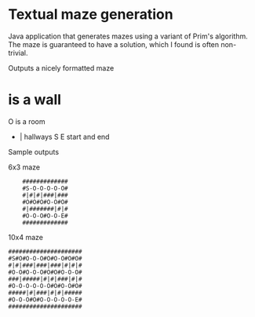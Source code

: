 Textual maze generation
========================

Java application that generates mazes using a variant of Prim's algorithm.
The maze is guaranteed to have a solution, which I found is often non-trivial.

Outputs a nicely formatted maze 
 # is a wall
 O is a room
 - | hallways
 S E start and end

 
Sample outputs

6x3 maze

        #############
        #S-O-O-O-O-O#
        #|#|#|###|###
        #O#O#O#O-O#O#
        #|#######|#|#
        #O-O-O#O-O-E#
        #############


10x4 maze

    #####################
    #S#O#O-O-O#O#O-O#O#O#
    #|#|###|###|###|#|#|#
    #O-O#O-O-O#O#O#O-O-O#
    ###|#####|#|#|###|#|#
    #O-O-O-O-O-O#O#O-O#O#
    #####|#|###|#|#|#####
    #O-O-O#O#O-O-O-O-O-E#
    #####################





